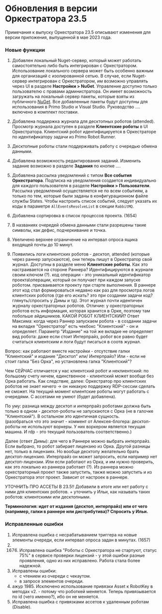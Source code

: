 # Обновления в версии Оркестратора 23.5

Примечания к выпуску Оркестратора 23.5 описывают изменения для версии приложения, выпущенной в мае 2023 года.

### Новые функции
1. Добавлен локальный Nuget-сервер, который может работать самостоятельно либо быть интегрирован с Оркестратором. Использование локального сервера может быть особенно важным для организаций с изолированной сетью. В случае, если Nuget-сервер интегрирован с Оркестратором, им возможно управлять через UI в разделе **Настройки > NuGet**. Управление доступно только пользователю с правами администратора. Он имеет возможность загружать на локальный сервер пакеты, которые взяты из публичного [NuGet](https://www.nuget.org/). Все добавленные пакеты будут доступны для использования в Primo Studio и Visual Studio. Руководство .... включено в комплект поставки.
1. Добавлена поддержка журнала для десктопных роботов (attended). Просмотр журнала доступен в разделе **Клиентские роботы** в UI Оркестратора. Клиентский робот идентифицируется в Оркестраторе по идентификатору задачи из Primo Robot Runner.
1. Десктопные роботы стали поддерживать работу с очередью обмена данными.
1. Добавлена возможность редактирования заданий. Изменить задание возможно в разделе **Задания** по кнопке ....
1. Добавлена рассылка уведомлений с типом **Все события Оркестратора**. Подписка на уведомления создается индивидуально для каждого пользователя в разделе **Настройки > Пользователи**. Рассылка уведомлений осуществляется не по всем событиям, а только по тем, которые были заданы в конфигурационном файле службы States. Чтобы настроить список событий, следует указать их коды в параметре `AllEventsResolveList` в секции `RabbitMQ`.
1. Добавлена сортировка в список процессов проекта. (1654)
1. В названиях очередей обмена данными стали разрешены такие символы, как дефис, подчеркивание и точка.
6. Увеличено верхнее ограничение на интервал опроса ящика входящей почты до 10 минут.


1. Появились логи клиентских роботов - десктоп, attended (которые через раннер запускаются), они теперь пишут в Оркестратор свой журнал. Доступны в разделе меню **Клиентские роботы**. Как это настраивается на стороне Раннера? 
Идентифицируются в журнале своим ключом (?). код операции - это уникальный идентификатор проекта\операции, который он получает при каждом запуске роботом. присваивается проекту при старте выполнения. В раннере этот код стал формироваться недавно как раз для просмотра логов клиентских роботов (где его искать? это при создании задачи код? глянуть/спросить у Димы и тд).
Этот журнал почти идентичен журналу оркестраторных роботов. Отличие: у оркестраторных роботов есть информация, которая хранится в Орке, поэтому там побольше айдишников. 
КАКОЙ РОБОТ КЛИЕНТСКИЙ? Ответ Максима: когда через Раннер запускаем робота - в создании задачи на вкладке "Оркестратор" есть чекбокс "Клиентский" - он и определяет. Параметр "Издание" на той же вкладке не определяет вид робота: даже если стоит Интерпрайз, робот все равно будет считаться клиентским и логи будут писаться в соотв журнал.

Вопрос: как работают вместе настройки - отсутствие галки "Клиентский" и издание "Десктоп" или/ Интерпрайз? Или - если не стоит галка "Без Орка", но установлена галка "Клиентский"?

Чем СЕЙЧАС отличается у нас клиентский робот и неклиентский: по большому счету ничем, единственное - клиентский может вообще без Орка работать. Как следствие, далее: Оркестратор про клиентских роботов не знает ничего -> он никакую поддержку RDP-сессии сделать не сможет. 
На текущий момент клиентские роботы могут работать с очередями. С ассетами не умеют (будет добавлена). 

По уму: разница между десктоп и интерпрайз роботами должна быть только в одном - десктоп-роботы не запускаются с Орка (не в галочке "Клиентский"). В остальном это идентичная сущность.  
(разобраться что это значит - коммент от Алексея-блогера: десктоп-роботы не используют воркеры. У них воркером является текущая машина. И rdp - это текущий пользователь соответственно.)

Далее (ответ Димы): для чего в Раннере можно выбрать интерпрайз. Если выбрано, то робот забирает лицензию из Орка. Другой разницы нет, только в лицензиях. Но вообще десктопу желательно брать десктоп-лицензию. Интерпрайз он может запросить, если например нет десктоп-лицензии. Или если работают из Орка, и им нужно проверить, как это локально из раннера работает (?). Из раннера можно оркестраторный проект также запустить, также можно запустить и из Оркестратора этот проект. Зависит от настроек в раннере.

УТОЧНИТЬ ПРО АССЕТЫ В 23.5!! Добавили в итоге или нет работу с ними для клиентских роботов. + уточнить у Ильи, как называть таких роботов: клиентскими или десктопными.





**Терминология: идет от издания (десктоп, интерпрайз) или от чего (например, галки в раннере или дистрибутива)? Спросить у Ильи.**




### Исправленные ошибки

1. Исправлена ошибка с несрабатыванием триггера на новые элементы очереди, если интервал опроса задан в минутах. (1657)
1. 1676. Исправлена ошибка "Роботы с Оркестратора не стартуют, статус 75%" в сервисе проверки лицензий - у этой ошибки разные проявления, одно из них исправлено. Работа стала более надежной.
1. Исправлены ошибки:
   * с чтением из очереди с чекаутом.
   * в запросе элементов очереди.
4. ажур 1985. Исключено использование привязки Asset к RobotKey в методах v2. - потому что роботкей меняется. Теперь привязывается по id (чего именно?), ибо он не меняется. 
5. Исправлена ошибка с привязками ассетов к удаленным роботам (Disable).

